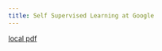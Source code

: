 ```yaml
---
title: Self Supervised Learning at Google
---
```


[local pdf](../../../pdfs/Self%20Supervised%20Learning%20at%20Google.pdf)